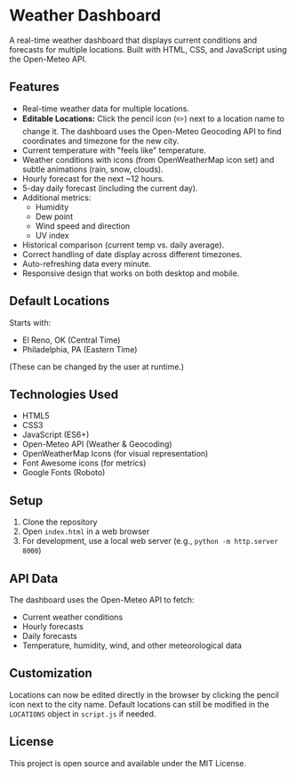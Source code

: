 # Weather Dashboard

A real-time weather dashboard that displays current conditions and forecasts for multiple locations. Built with HTML, CSS, and JavaScript using the Open-Meteo API.

## Features

- Real-time weather data for multiple locations.
- **Editable Locations:** Click the pencil icon (✏️) next to a location name to change it. The dashboard uses the Open-Meteo Geocoding API to find coordinates and timezone for the new city.
- Current temperature with "feels like" temperature.
- Weather conditions with icons (from OpenWeatherMap icon set) and subtle animations (rain, snow, clouds).
- Hourly forecast for the next ~12 hours.
- 5-day daily forecast (including the current day).
- Additional metrics:
  - Humidity
  - Dew point
  - Wind speed and direction
  - UV index
- Historical comparison (current temp vs. daily average).
- Correct handling of date display across different timezones.
- Auto-refreshing data every minute.
- Responsive design that works on both desktop and mobile.

## Default Locations

Starts with:
- El Reno, OK (Central Time)
- Philadelphia, PA (Eastern Time)

(These can be changed by the user at runtime.)

## Technologies Used

- HTML5
- CSS3
- JavaScript (ES6+)
- Open-Meteo API (Weather & Geocoding)
- OpenWeatherMap Icons (for visual representation)
- Font Awesome icons (for metrics)
- Google Fonts (Roboto)

## Setup

1. Clone the repository
2. Open `index.html` in a web browser
3. For development, use a local web server (e.g., `python -m http.server 8000`)

## API Data

The dashboard uses the Open-Meteo API to fetch:
- Current weather conditions
- Hourly forecasts
- Daily forecasts
- Temperature, humidity, wind, and other meteorological data

## Customization

Locations can now be edited directly in the browser by clicking the pencil icon next to the city name. Default locations can still be modified in the `LOCATIONS` object in `script.js` if needed.

## License

This project is open source and available under the MIT License. 
